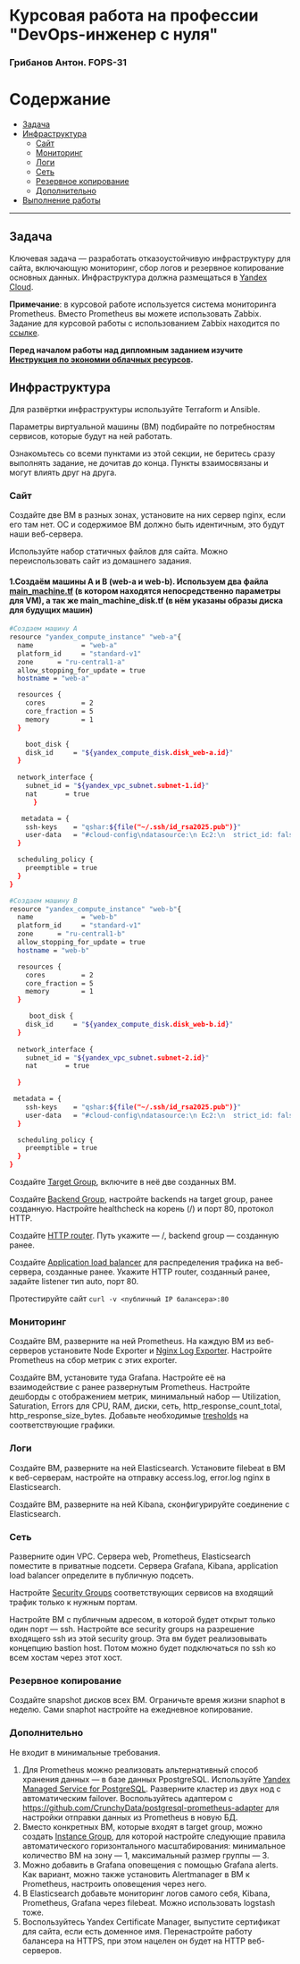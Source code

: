 #  Курсовая работа на профессии "DevOps-инженер с нуля"

### Грибанов Антон. FOPS-31

Содержание
==========
* [Задача](#Задача)
* [Инфраструктура](#Инфраструктура)
    * [Сайт](#Сайт)
    * [Мониторинг](#Мониторинг)
    * [Логи](#Логи)
    * [Сеть](#Сеть)
    * [Резервное копирование](#Резервное-копирование)
    * [Дополнительно](#Дополнительно)
* [Выполнение работы](#Выполнение-работы)


---------
## Задача
Ключевая задача — разработать отказоустойчивую инфраструктуру для сайта, включающую мониторинг, сбор логов и резервное копирование основных данных. Инфраструктура должна размещаться в [Yandex Cloud](https://cloud.yandex.com/).

**Примечание**: в курсовой работе используется система мониторинга Prometheus. Вместо Prometheus вы можете использовать Zabbix. Задание для курсовой работы с использованием Zabbix находится по [ссылке](https://github.com/netology-code/fops-sysadm-diplom/blob/diplom-zabbix/README.md).

**Перед началом работы над дипломным заданием изучите [Инструкция по экономии облачных ресурсов](https://github.com/netology-code/devops-materials/blob/master/cloudwork.MD).**   

## Инфраструктура
Для развёртки инфраструктуры используйте Terraform и Ansible. 

Параметры виртуальной машины (ВМ) подбирайте по потребностям сервисов, которые будут на ней работать. 

Ознакомьтесь со всеми пунктами из этой секции, не беритесь сразу выполнять задание, не дочитав до конца. Пункты взаимосвязаны и могут влиять друг на друга.

### Сайт
Создайте две ВМ в разных зонах, установите на них сервер nginx, если его там нет. ОС и содержимое ВМ должно быть идентичным, это будут наши веб-сервера.

Используйте набор статичных файлов для сайта. Можно переиспользовать сайт из домашнего задания.

#### 1.Создаём машины А и B (web-a и web-b). Используем два файла [main_machine.tf](https://github.com/Qshar1408/Kursovaya2025/blob/master/files/terraform/main_machine.tf) (в котором находятся непосредственно параметры для VM), а так же main_machine_disk.tf (в нём указаны образы диска для будущих машин) 

```bash
#Создаем машину А
resource "yandex_compute_instance" "web-a"{
  name            = "web-a"
  platform_id     = "standard-v1"
  zone      = "ru-central1-a"
  allow_stopping_for_update = true
  hostname = "web-a"

  resources {
    cores         = 2
    core_fraction = 5
    memory        = 1
  }

    boot_disk {
    disk_id     = "${yandex_compute_disk.disk_web-a.id}"
  }
  
  network_interface {
    subnet_id = "${yandex_vpc_subnet.subnet-1.id}"
    nat       = true
      }

   metadata = {
    ssh-keys    = "qshar:${file("~/.ssh/id_rsa2025.pub")}"
    user-data   = "#cloud-config\ndatasource:\n Ec2:\n  strict_id: false\nssh_pwauth: no\nusers:\n- name: qshar\n  sudo: ALL=(ALL) NOPASSWD:ALL\n  shell: /bin/bash\n  ssh_authorized_keys:\n  - ssh-ed25519 AAAAC3NzaC1lZDI1NTE5AAAAIItN3dEKvFKOGoTEQGZbdp7Gy9gXeKZK9T85zlyaM63T qshar@qsharpc03"
  }

  scheduling_policy {
    preemptible = true
  }
}

#Создаем машину В 
resource "yandex_compute_instance" "web-b"{
  name            = "web-b"
  platform_id     = "standard-v1"
  zone      = "ru-central1-b"
  allow_stopping_for_update = true
  hostname = "web-b"

  resources {
    cores         = 2
    core_fraction = 5
    memory        = 1
  }

     boot_disk {
    disk_id     = "${yandex_compute_disk.disk_web-b.id}"
  }
  
  network_interface {
    subnet_id = "${yandex_vpc_subnet.subnet-2.id}"
    nat       = true
    
  }

 metadata = {
    ssh-keys    = "qshar:${file("~/.ssh/id_rsa2025.pub")}"
    user-data   = "#cloud-config\ndatasource:\n Ec2:\n  strict_id: false\nssh_pwauth: no\nusers:\n- name: qshar\n  sudo: ALL=(ALL) NOPASSWD:ALL\n  shell: /bin/bash\n  ssh_authorized_keys:\n  - ssh-ed25519 AAAAC3NzaC1lZDI1NTE5AAAAIItN3dEKvFKOGoTEQGZbdp7Gy9gXeKZK9T85zlyaM63T qshar@qsharpc03"
  }

  scheduling_policy {
    preemptible = true
  }
}
```

Создайте [Target Group](https://cloud.yandex.com/docs/application-load-balancer/concepts/target-group), включите в неё две созданных ВМ.

Создайте [Backend Group](https://cloud.yandex.com/docs/application-load-balancer/concepts/backend-group), настройте backends на target group, ранее созданную. Настройте healthcheck на корень (/) и порт 80, протокол HTTP.

Создайте [HTTP router](https://cloud.yandex.com/docs/application-load-balancer/concepts/http-router). Путь укажите — /, backend group — созданную ранее.

Создайте [Application load balancer](https://cloud.yandex.com/en/docs/application-load-balancer/) для распределения трафика на веб-сервера, созданные ранее. Укажите HTTP router, созданный ранее, задайте listener тип auto, порт 80.

Протестируйте сайт
`curl -v <публичный IP балансера>:80` 

### Мониторинг
Создайте ВМ, разверните на ней Prometheus. На каждую ВМ из веб-серверов установите Node Exporter и [Nginx Log Exporter](https://github.com/martin-helmich/prometheus-nginxlog-exporter). Настройте Prometheus на сбор метрик с этих exporter.

Создайте ВМ, установите туда Grafana. Настройте её на взаимодействие с ранее развернутым Prometheus. Настройте дешборды с отображением метрик, минимальный набор — Utilization, Saturation, Errors для CPU, RAM, диски, сеть, http_response_count_total, http_response_size_bytes. Добавьте необходимые [tresholds](https://grafana.com/docs/grafana/latest/panels/thresholds/) на соответствующие графики.

### Логи
Cоздайте ВМ, разверните на ней Elasticsearch. Установите filebeat в ВМ к веб-серверам, настройте на отправку access.log, error.log nginx в Elasticsearch.

Создайте ВМ, разверните на ней Kibana, сконфигурируйте соединение с Elasticsearch.

### Сеть
Разверните один VPC. Сервера web, Prometheus, Elasticsearch поместите в приватные подсети. Сервера Grafana, Kibana, application load balancer определите в публичную подсеть.

Настройте [Security Groups](https://cloud.yandex.com/docs/vpc/concepts/security-groups) соответствующих сервисов на входящий трафик только к нужным портам.

Настройте ВМ с публичным адресом, в которой будет открыт только один порт — ssh. Настройте все security groups на разрешение входящего ssh из этой security group. Эта вм будет реализовывать концепцию bastion host. Потом можно будет подключаться по ssh ко всем хостам через этот хост.

### Резервное копирование
Создайте snapshot дисков всех ВМ. Ограничьте время жизни snaphot в неделю. Сами snaphot настройте на ежедневное копирование.

### Дополнительно
Не входит в минимальные требования. 

1. Для Prometheus можно реализовать альтернативный способ хранения данных — в базе данных PpostgreSQL. Используйте [Yandex Managed Service for PostgreSQL](https://cloud.yandex.com/en-ru/services/managed-postgresql). Разверните кластер из двух нод с автоматическим failover. Воспользуйтесь адаптером с https://github.com/CrunchyData/postgresql-prometheus-adapter для настройки отправки данных из Prometheus в новую БД.
2. Вместо конкретных ВМ, которые входят в target group, можно создать [Instance Group](https://cloud.yandex.com/en/docs/compute/concepts/instance-groups/), для которой настройте следующие правила автоматического горизонтального масштабирования: минимальное количество ВМ на зону — 1, максимальный размер группы — 3.
3. Можно добавить в Grafana оповещения с помощью Grafana alerts. Как вариант, можно также установить Alertmanager в ВМ к Prometheus, настроить оповещения через него.
4. В Elasticsearch добавьте мониторинг логов самого себя, Kibana, Prometheus, Grafana через filebeat. Можно использовать logstash тоже.
5. Воспользуйтесь Yandex Certificate Manager, выпустите сертификат для сайта, если есть доменное имя. Перенастройте работу балансера на HTTPS, при этом нацелен он будет на HTTP веб-серверов.


